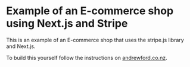 # Example of an E-commerce shop using Next.js and Stripe

This is an example of an E-commerce shop that uses the stripe.js library and Next.js.

To build this yourself follow the instructions on [andrewford.co.nz](https://andrewford.co.nz/articles/shop-nextjs-stripe-introduction/).
